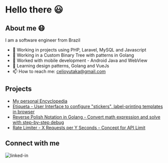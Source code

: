 

# Hello there 😃


## About me 😷
I am a software engineer from Brazil
- 🔭 Working in projects using PHP, Laravel, MySQL and Javascript
- 🌲 Working in a Custom Binary Tree with patterns in Golang
- 🤳 Worked with mobile development - Android Java and WebView
- 🌱 Learning design patterns, Golang and VueJs
- 📫 How to reach me: celioyutaka@gmail.com

## Projects
- [My personal Encyclopedia](https://github.com/celioyutaka/enzyklopadie)
- [Etiqueta - User Interface to configure "stickers", label-printing templates in browser](https://github.com/celioyutaka/etiqueta)
- [Reverse Polish Notation in Golang - Convert math expression and solve with step-by-step debug](https://github.com/celioyutaka/rpn-go)
- [Rate Limiter - X Requests per Y Seconds - Concept for API Limit](https://github.com/celioyutaka/ratelimiter)

## Connect with me
[<img align="left" alt="linked-in" src="https://img.shields.io/badge/linkedin-%230077B5.svg?&style=for-the-badge&logo=linkedin&logoColor=white" />](https://www.linkedin.com/in/celioyutaka)
